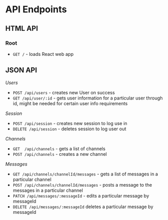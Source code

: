 # API Endpoints

## HTML API

### Root
- `GET /` - loads React web app

## JSON API

_Users_
- `POST /api/users` - creates new User on success
- `GET /api/user/:id` - gets user information for a particular user through id,
might be needed for certain user info requirements
<!-- - PATCH /api/users Bonus - allows for editing of user information-->

_Session_
- `POST /api/session` - creates new session to log use in
- `DELETE /api/session` - deletes session to log user out

_Channels_
- `GET  /api/channels` - gets a list of channels
- `POST /api/channels` - creates a new channel

_Messages_
- `GET /api/channels/channelId/messages` - gets a list of messages in a particular channel
- `POST /api/channels/channelId/messages` - posts a message to the messages in a particular channel
- `PATCH /api/messages/:messageId` - edits a particular message by messageId
- `DELETE /api/messages/:messageId` deletes a particular message by messageId
